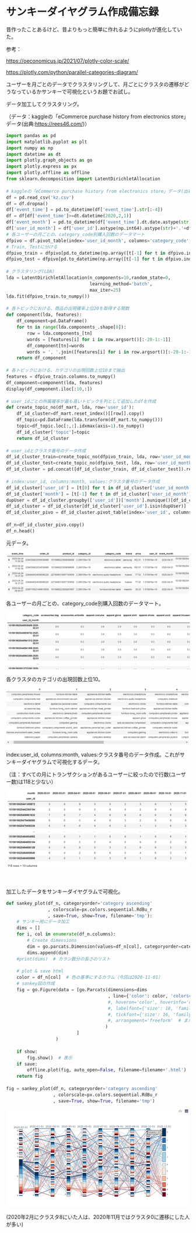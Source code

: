 # サンキーダイヤグラム作成備忘録
昔作ったことあるけど、昔よりもっと簡単に作れるようにplotlyが進化していた。

参考：

https://oeconomicus.jp/2021/07/plotly-color-scale/

https://plotly.com/python/parallel-categories-diagram/

ユーザーを月ごとのデータでクラスタリングして、月ごとにクラスタの遷移がどうなっているかサンキーで可視化というお題でお試し。

データ加工してクラスタリング。

（データ：kaggleの「eCommerce purchase history from electronics store」データ(出典:https://rees46.com/)）

```python
import pandas as pd
import matplotlib.pyplot as plt
import numpy as np
import datetime as dt
import plotly.graph_objects as go
import plotly.express as px
import plotly.offline as offline
from sklearn.decomposition import LatentDirichletAllocation

# kaggleの「eCommerce purchase history from electronics store」データ(出典:https://rees46.com/)
df = pd.read_csv('kz.csv')
df = df.dropna()
df['event_time'] = pd.to_datetime(df['event_time'].str[:-4])
df = df[df['event_time']>=dt.datetime(2020,2,1)]
df['event_month'] = pd.to_datetime(df['event_time'].dt.date.astype(str).str[:-3])  # 月単位の情報
df['user_id_month'] = df['user_id'].astype(np.int64).astype(str)+'.'+df['event_month'].astype(str)  # user_idと月単位の情報くっつける
# 各ユーザーの月ごとの、category_code別購入回数のデータマート
dfpivo = df.pivot_table(index='user_id_month', columns='category_code', values='event_time', aggfunc=lambda x: len(x.unique())).fillna(0)
# Train, Testに分ける
dfpivo_train = dfpivo[pd.to_datetime(np.array([t[-1] for t in dfpivo.index.str.split('.')]))==dt.datetime(2020,2,1)].copy()
dfpivo_test = dfpivo[pd.to_datetime(np.array([t[-1] for t in dfpivo.index.str.split('.')]))>dt.datetime(2020,2,1)].copy()

# クラスタリング(LDA)
lda = LatentDirichletAllocation(n_components=10,random_state=0,
                                learning_method='batch',
                                max_iter=25)
lda.fit(dfpivo_train.to_numpy())

# 各トピックにおける、商品の出現確率上位20を取得する関数
def component(lda, features):
    df_component=pd.DataFrame()
    for tn in range(lda.components_.shape[0]):
        row = lda.components_[tn]
        words = [features[i] for i in row.argsort()[:-20-1:-1]]
        df_component[tn]=words
        words = ', '.join([features[i] for i in row.argsort()[:-20-1:-1]])
    return df_component

# 各トピックにおける、カテゴリの出現回数上位10まで抽出
features = dfpivo_train.columns.to_numpy()
df_component=component(lda, features)
display(df_component.iloc[:10,:])

# user_idごとの所属確率が最も高いトピックを列として追加したdfを作成
def create_topic_no(df_mart, lda, row='user_id'):
    df_id_cluster=df_mart.reset_index()[[row]].copy()
    df_topic=pd.DataFrame(lda.transform(df_mart.to_numpy()))
    topic=df_topic.loc[:,:].idxmax(axis=1).to_numpy()
    df_id_cluster['topic']=topic
    return df_id_cluster

# user_idとクラスタ番号のデータ作成
df_id_cluster_train=create_topic_no(dfpivo_train, lda, row='user_id_month')
df_id_cluster_test=create_topic_no(dfpivo_test, lda, row='user_id_month')
df_id_cluster = pd.concat([df_id_cluster_train, df_id_cluster_test]).reset_index(drop=True)

# index:user_id, columns:month, values:クラスタ番号のデータ作成
df_id_cluster['user_id'] = [t[0] for t in df_id_cluster['user_id_month'].str.split('.')]
df_id_cluster['month'] = [t[-1] for t in df_id_cluster['user_id_month'].str.split('.')]
dupUser = df_id_cluster.groupby(['user_id'])['month'].nunique()[df_id_cluster.groupby(['user_id'])['month'].nunique()>2].index
df_id_cluster = df_id_cluster[df_id_cluster['user_id'].isin(dupUser)]
df_id_cluster_pivo = df_id_cluster.pivot_table(index='user_id', columns='month', values='topic', aggfunc=np.max).dropna().astype(int)

df_n=df_id_cluster_pivo.copy()
df_n.head()
```
元データ。

![sankey01](0013_sankey/sankey01.png)

各ユーザーの月ごとの、category_code別購入回数のデータマート。

![sankey02](0013_sankey/sankey02.png)

各クラスタのカテゴリの出現回数上位10。

![sankey03](0013_sankey/sankey03.png)

index:user_id, columns:month, values:クラスタ番号のデータ作成。これがサンキーダイヤグラムで可視化するデータ。

（注：すべての月にトランザクションがあるユーザーに絞ったので行数(ユーザー数)は118と少ない）

![sankey04](0013_sankey/sankey04.png)
<br>
<br>
<br>
<br>
加工したデータをサンキーダイヤグラムで可視化。

```python
def sankey_plot(df_n, categoryorder='category ascending'
                , colorscale=px.colors.sequential.RdBu_r
                , save=True, show=True, filename='tmp'):
    # サンキー用にデータ加工
    dims = []
    for i, col in enumerate(df_n.columns):
        # Create dimensions
        dim = go.parcats.Dimension(values=df_n[col], categoryorder=categoryorder, label=col)
        dims.append(dim)
    #print(dims)  # カラン数分の長さのリスト
    
    # plot & save html
    color = df_n[col]  # 色の基準にするカラム（今回は2020-11-01）
    # sankey図の作成
    fig = go.Figure(data = [go.Parcats(dimensions=dims
                                       , line={'color': color, 'colorscale': colorscale} # 色の基準カラムと色指定
                                       #, hoveron='color', hoverinfo='count+probability'  # また今度調べる
                                       #, labelfont={'size': 18, 'family': 'Times'}  # ラベルのフォント
                                       #, tickfont={'size': 16, 'family': 'Times'}  # tickのフォント
                                       #, arrangement='freeform'  # また今度調べる
                                      )
                           ]
                   )

    if show:
        fig.show()  # 表示
    if save:
        offline.plot(fig, auto_open=False, filename=filename+'.html')  # html save
    return fig

fig = sankey_plot(df_n, categoryorder='category ascending'
                  , colorscale=px.colors.sequential.RdBu_r
                  , save=True, show=True, filename='tmp')
```
![sankey05](0013_sankey/sankey05.png)

(2020年2月にクラスタ8にいた人は、2020年11月ではクラスタ0に遷移にした人が多い)
